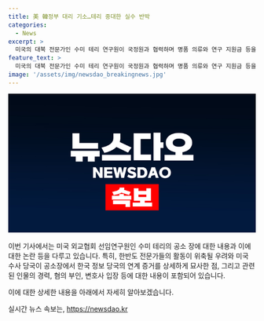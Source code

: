 ```yaml
---
title: 美 韓정부 대리 기소…테리 중대한 실수 반박
categories:
  - News
excerpt: >
  미국의 대북 전문가인 수미 테리 연구원이 국정원과 협력하며 명품 의류와 연구 지원금 등을 수수한 혐의로 기소되었다. 미 연방검찰이 이를 공개하며, 한반도 전문가들의 활동이 위축될 우려가 나온다. 수사에서는 테리 연구원의 국정원과의 관계를 CCTV 등의 증거를 통해 확인했으며, 국정원의 정보요구에 대한 협조도 포착됐다고 밝혀졌다. 테리 연구원은 혐의를 강력히 부인하고, 변호사는 혐의 근거가 없다고 주장했다. 동시에 테리 연구원이 한국 정부를 혹독하게 비판했던 점을 강조하며 미국 정부의 실수가 드러날 것으로 예고했다.
feature_text: >
  미국의 대북 전문가인 수미 테리 연구원이 국정원과 협력하며 명품 의류와 연구 지원금 등을 수수한 혐의로 기소되었다. 미 연방검찰이 이를 공개하며, 한반도 전문가들의 활동이 위축될 우려가 나온다. 수사에서는 테리 연구원의 국정원과의 관계를 CCTV 등의 증거를 통해 확인했으며, 국정원의 정보요구에 대한 협조도 포착됐다고 밝혀졌다. 테리 연구원은 혐의를 강력히 부인하고, 변호사는 혐의 근거가 없다고 주장했다. 동시에 테리 연구원이 한국 정부를 혹독하게 비판했던 점을 강조하며 미국 정부의 실수가 드러날 것으로 예고했다.
image: '/assets/img/newsdao_breakingnews.jpg'
---
```


<p><img src="/assets/img/newsdao_breakingnews.jpg" alt="ontimetimes 속보" /></p>

<p>이번 기사에서는 미국 외교협회 선임연구원인 수미 테리의 공소 장에 대한 내용과 이에 대한 논란 등을 다루고 있습니다. 특히, 한반도 전문가들의 활동이 위축될 우려와 미국 수사 당국이 공소장에서 한국 정보 당국의 연계 증거를 상세하게 묘사한 점, 그리고 관련된 인물의 경력, 혐의 부인, 변호사 입장 등에 대한 내용이 포함되어 있습니다.</p>

<p>이에 대한 상세한 내용을 아래에서 자세히 알아보겠습니다.</p>
실시간 뉴스 속보는, <a href="https://newsdao.kr" rel="dofollow">https://newsdao.kr</a>


